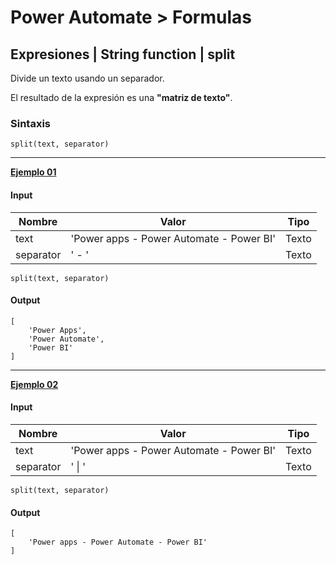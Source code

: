 # **Power Automate > Formulas**

## **Expresiones | String function | split**

Divide un texto usando un separador.

El resultado de la expresión es una **"matriz de texto"**.

### Sintaxis

```
split(text, separator)
```

----

**<u>Ejemplo 01</u>**

#### **Input**

<table>
    <thead>
        <tr>
            <th>Nombre</th>
            <th>Valor</th>
            <th>Tipo</th>
        </tr>
    </thead>
    <tbody>
        <tr>
            <td>text</td>
            <td>'Power apps - Power Automate - Power BI'</td>
            <td>Texto</td>
        </tr>
        <tr>
            <td>separator</td>
            <td>' - '</td>
            <td>Texto</td>
        </tr>
    </tbody>
</table>

```
split(text, separator)
```

#### **Output**

```
[
    'Power Apps',
    'Power Automate',
    'Power BI'
]
```

----

**<u>Ejemplo 02</u>**

#### **Input**

<table>
    <thead>
        <tr>
            <th>Nombre</th>
            <th>Valor</th>
            <th>Tipo</th>
        </tr>
    </thead>
    <tbody>
        <tr>
            <td>text</td>
            <td>'Power apps - Power Automate - Power BI'</td>
            <td>Texto</td>
        </tr>
        <tr>
            <td>separator</td>
            <td>' | '</td>
            <td>Texto</td>
        </tr>
    </tbody>
</table>

```
split(text, separator)
```

#### **Output**

```
[
    'Power apps - Power Automate - Power BI'
]
```